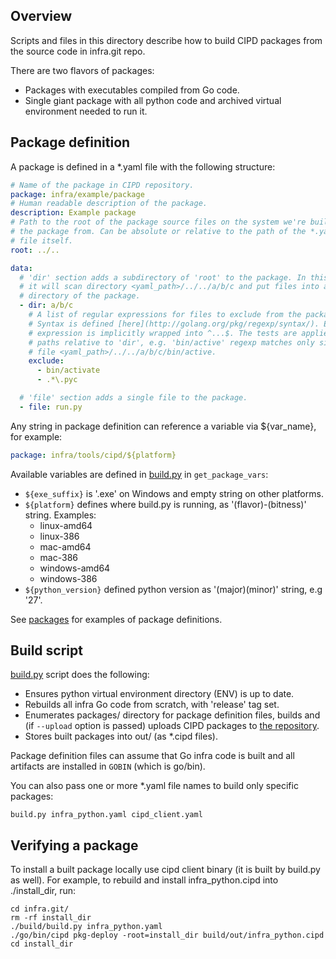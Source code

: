 Overview
--------

Scripts and files in this directory describe how to build CIPD packages from
the source code in infra.git repo.

There are two flavors of packages:

* Packages with executables compiled from Go code.
* Single giant package with all python code and archived virtual environment
  needed to run it.


Package definition
------------------

A package is defined in a *.yaml file with the following structure:

```yaml
# Name of the package in CIPD repository.
package: infra/example/package
# Human readable description of the package.
description: Example package
# Path to the root of the package source files on the system we're building
# the package from. Can be absolute or relative to the path of the *.yaml
# file itself.
root: ../..

data:
  # 'dir' section adds a subdirectory of 'root' to the package. In this case
  # it will scan directory <yaml_path>/../../a/b/c and put files into a/b/c
  # directory of the package.
  - dir: a/b/c
    # A list of regular expressions for files to exclude from the package.
    # Syntax is defined [here](http://golang.org/pkg/regexp/syntax/). Each
    # expression is implicitly wrapped into ^...$. The tests are applied to
    # paths relative to 'dir', e.g. 'bin/active' regexp matches only single
    # file <yaml_path>/../../a/b/c/bin/active.
    exclude:
      - bin/activate
      - .*\.pyc

  # 'file' section adds a single file to the package.
  - file: run.py
```

Any string in package definition can reference a variable via ${var_name}, for
example:

```yaml
package: infra/tools/cipd/${platform}
```

Available variables are defined in [build.py](build.py) in `get_package_vars`:

* `${exe_suffix}` is '.exe' on Windows and empty string on other platforms.
* `${platform}` defines where build.py is running, as '(flavor)-(bitness)'
  string. Examples:
    * linux-amd64
    * linux-386
    * mac-amd64
    * mac-386
    * windows-amd64
    * windows-386
* `${python_version}` defined python version as '(major)(minor)' string,
  e.g '27'.

See [packages](packages/) for examples of package definitions.


Build script
------------

[build.py](build.py) script does the following:

* Ensures python virtual environment directory (ENV) is up to date.
* Rebuilds all infra Go code from scratch, with 'release' tag set.
* Enumerates packages/ directory for package definition files, builds and
  (if `--upload` option is passed) uploads CIPD packages to
  [the repository](https://chrome-infra-packages.appspot.com).
* Stores built packages into out/ (as *.cipd files).

Package definition files can assume that Go infra code is built and all
artifacts are installed in `GOBIN` (which is go/bin).

You can also pass one or more *.yaml file names to build only specific packages:

    build.py infra_python.yaml cipd_client.yaml


Verifying a package
-------------------------

To install a built package locally use cipd client binary (it is built by
build.py as well). For example, to rebuild and install infra_python.cipd into
./install_dir, run:

    cd infra.git/
    rm -rf install_dir
    ./build/build.py infra_python.yaml
    ./go/bin/cipd pkg-deploy -root=install_dir build/out/infra_python.cipd
    cd install_dir

